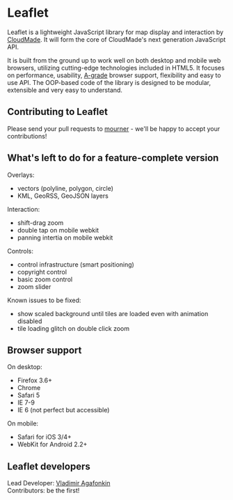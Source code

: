 Leaflet
=======
Leaflet is a lightweight JavaScript library for map display and interaction by [CloudMade](http://cloudmade.com). It will form the core of CloudMade's next generation JavaScript API.

It is built from the ground up to work well on both desktop and mobile web browsers, utilizing cutting-edge technologies included in HTML5. It focuses on performance, usability, [A-grade](http://developer.yahoo.com/yui/articles/gbs/) browser support, flexibility and easy to use API. The OOP-based code of the library is designed to be modular, extensible and very easy to understand.

## Contributing to Leaflet
Please send your pull requests to [mourner](http://github.com/mourner) - we'll be happy to accept your contributions!

## What's left to do for a feature-complete version

 Overlays:
 
 - vectors (polyline, polygon, circle)
 - KML, GeoRSS, GeoJSON layers

 Interaction: 
 
 - shift-drag zoom
 - double tap on mobile webkit
 - panning intertia on mobile webkit
  
Controls:

 - control infrastructure (smart positioning)
 - copyright control
 - basic zoom control
 - zoom slider

Known issues to be fixed:

 - show scaled background until tiles are loaded even with animation disabled
 - tile loading glitch on double click zoom
 
## Browser support

On desktop: 

 - Firefox 3.6+
 - Chrome
 - Safari 5
 - IE 7-9
 - IE 6 (not perfect but accessible)
 
On mobile:
 
 - Safari for iOS 3/4+
 - WebKit for Android 2.2+

## Leaflet developers

Lead Developer: [Vladimir Agafonkin](http://github.com/mourner)  
Contributors: be the first!